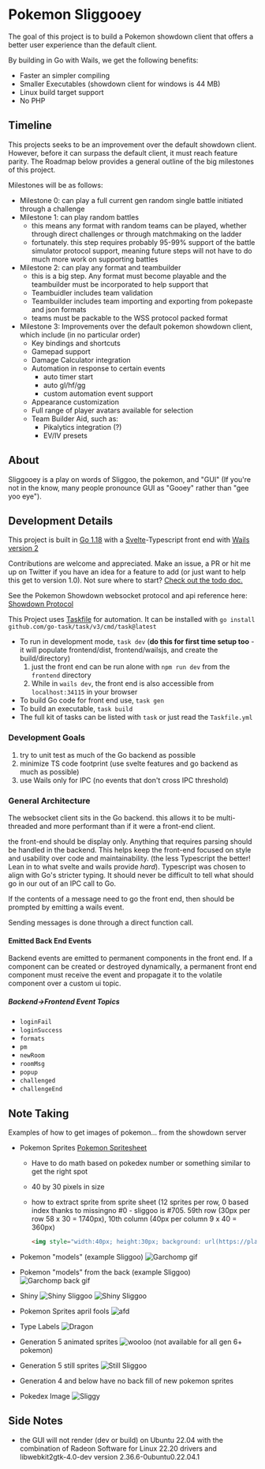 # Pokemon Sliggooey

The goal of this project is to build a Pokemon showdown client that offers a better user experience than the default client.

By building in Go with Wails, we get the following benefits:

* Faster an simpler compiling
* Smaller Executables (showdown client for windows is 44 MB)
* Linux build target support
* No PHP

## Timeline

This projects seeks to be an improvement over the default showdown client. However, before it can surpass the default client, it must reach feature parity. The Roadmap below provides a general outline of the big milestones of this project.

Milestones will be as follows:

* Milestone 0: can play a full current gen random single battle initiated through a challenge
* Milestone 1: can play random battles
  * this means any format with random teams can be played, whether through direct challenges or through matchmaking on the ladder
  * fortunately. this step requires probably 95-99% support of the battle simulator protocol support, meaning future steps will not have to do much more work on supporting battles
* Milestone 2: can play any format and teambuilder
  * this is a big step. Any format must become playable and the teambuilder must be incorporated to help support that
  * Teambuidler includes team validation
  * Teambuilder includes team importing and exporting from pokepaste and json formats
  * teams must be packable to the WSS protocol packed format
* Milestone 3: Improvements over the default pokemon showdown client, which include (in no particular order)
  * Key bindings and shortcuts
  * Gamepad support
  * Damage Calculator integration
  * Automation in response to certain events
    * auto timer start
    * auto gl/hf/gg
    * custom automation event support
  * Appearance customization
  * Full range of player avatars available for selection
  * Team Builder Aid, such as:
    * Pikalytics integration (?)
    * EV/IV presets

## About

Sliggooey is a play on words of Sliggoo, the pokemon, and "GUI" (If you're not in the know, many people pronounce GUI as "Gooey" rather than "gee yoo eye").

## Development Details

This project is built in [Go 1.18](go.dev) with a [Svelte](svelte.dev)-Typescript front end with [Wails version 2](https://wails.io/)

Contributions are welcome and appreciated. Make an issue, a PR or hit me up on Twitter if you have an idea for a feature to add (or just want to help this get to version 1.0). Not sure where to start? [Check out the todo doc.](docs/todo.md)

See the Pokemon Showdown websocket protocol and api reference here: [Showdown Protocol](https://github.com/smogon/pokemon-showdown/blob/master/PROTOCOL.md)

This Project uses [Taskfile](https://taskfile.dev) for automation. It can be installed with `go install github.com/go-task/task/v3/cmd/task@latest`

* To run in development mode, `task dev` (**do this for first time setup too** - it will populate frontend/dist, frontend/wailsjs, and create the build/directory)
    1. just the front end can be run alone with `npm run dev` from the `frontend` directory
    2. While in `wails dev`, the front end is also accessible from `localhost:34115` in your browser
* To build Go code for front end use, `task gen`
* To build an executable, `task build`
* The full kit of tasks can be listed with `task` or just read the `Taskfile.yml`

### Development Goals

1. try to unit test as much of the Go backend as possible
2. minimize TS code footprint (use svelte features and go backend as much as possible)
3. use Wails only for IPC (no events that don't cross IPC threshold)

### General Architecture

The websocket client sits in the Go backend. this allows it to be multi-threaded and more performant than if it were a front-end client.

the front-end should be display only. Anything that requires parsing should be handled in the backend. This helps keep the front-end focused on style and usability over code and maintainability. (the less Typescript the better! Lean in to what svelte and wails provide *hard*). Typescript was chosen to align with Go's stricter typing. It should never be difficult to tell what should go in our out of an IPC call to Go.

If the contents of a message need to go the front end, then should be prompted by emitting a wails event.

Sending messages is done through a direct function call.

#### Emitted Back End Events

Backend events are emitted to permanent components in the front end. If a component can be created or destroyed dynamically, a permanent front end component must receive the event and propagate it to the volatile component over a custom ui topic.

##### Backend->Frontend Event Topics

* `loginFail`
* `loginSuccess`
* `formats`
* `pm`
* `newRoom`
* `roomMsg`
* `popup`
* `challenged`
* `challengeEnd`

## Note Taking

Examples of how to get images of pokemon... from the showdown server

* Pokemon Sprites [Pokemon Spritesheet](https://play.pokemonshowdown.com/sprites/pokemonicons-sheet.png)
  * Have to do math based on pokedex number or something similar to get the right spot
  * 40 by 30 pixels in size
  * how to extract sprite from sprite sheet (12 sprites per row, 0 based index thanks to missingno #0 - sliggoo is #705. 59th row (30px per row 58 x 30 = 1740px), 10th column (40px per column 9 x 40 = 360px)

    ``` html
    <img style="width:40px; height:30px; background: url(https://play.pokemonshowdown.com/sprites/pokemonicons-sheet.png) transparent no-repeat scroll -360px -1740px;">
    ```

* Pokemon "models" (example Sliggoo) ![Garchomp gif](https://play.pokemonshowdown.com/sprites/ani/sliggoo.gif)
* Pokemon "models" from the back (example Sliggoo) ![Garchomp back gif](https://play.pokemonshowdown.com/sprites/ani-back/sliggoo.gif)
* Shiny ![Shiny Sliggoo](https://play.pokemonshowdown.com/sprites/ani-shiny/sliggoo.gif) ![Shiny Sliggoo](https://play.pokemonshowdown.com/sprites/ani-back-shiny/sliggoo.gif)
* Pokemon Sprites april fools ![afd](https://play.pokemonshowdown.com/sprites/afd/sliggoo.png)
* Type Labels ![Dragon](https://play.pokemonshowdown.com/sprites/types/Dragon.png)
* Generation 5 animated sprites ![wooloo](https://play.pokemonshowdown.com/sprites/gen5ani/wooloo.gif) (not available for all gen 6+ pokemon)
* Generation 5 still sprites ![Still Sliggoo](https://play.pokemonshowdown.com/sprites/gen5/sliggoo.png)
* Generation 4 and below have no back fill of new pokemon sprites
* Pokedex Image ![Sliggy](https://play.pokemonshowdown.com/sprites/dex/sliggoo.png)

## Side Notes

* the GUI will not render (dev or build) on Ubuntu 22.04 with the combination of Radeon Software for Linux 22.20 drivers and libwebkit2gtk-4.0-dev version 2.36.6-0ubuntu0.22.04.1
